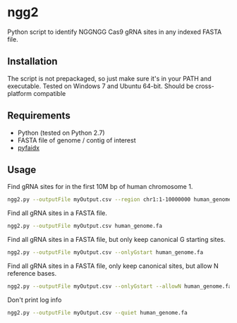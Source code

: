 # ngg2
Python script to identify NGGNGG Cas9 gRNA sites in any indexed FASTA file.

## Installation
The script is not prepackaged, so just make sure it's in your PATH and executable. Tested on Windows 7 and Ubuntu 64-bit. Should be cross-platform compatible

## Requirements
* Python (tested on Python 2.7)
* FASTA file of genome / contig of interest
* [pyfaidx](https://github.com/mdshw5/pyfaidx)

## Usage

Find gRNA sites for in the first 10M bp of human chromosome 1.

```bash
ngg2.py --outputFile myOutput.csv --region chr1:1-10000000 human_genome.fa
```

Find all gRNA sites in a FASTA file.

```bash
ngg2.py --outputFile myOutput.csv human_genome.fa
```

Find all gRNA sites in a FASTA file, but only keep canonical G starting sites.

```bash
ngg2.py --outputFile myOutput.csv --onlyGstart human_genome.fa
```

Find all gRNA sites in a FASTA file, only keep canonical sites, but allow N reference bases.

```bash
ngg2.py --outputFile myOutput.csv --onlyGstart --allowN human_genome.fa
```

Don't print log info

```bash
ngg2.py --outputFile myOutput.csv --quiet human_genome.fa
```
